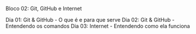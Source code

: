 Bloco 02: Git, GitHub e Internet

Dia 01: Git & GitHub - O que é e para que serve
Dia 02: Git & GitHub - Entendendo os comandos
Dia 03: Internet - Entendendo como ela funciona